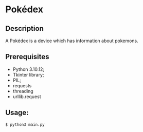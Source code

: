 # Pokédex
## Description
A Pokédex is a device which has information about pokemons.

## Prerequisites
- Python 3.10.12;
- Tkinter library;
- PIL;
- requests
- threading
- urllib.request

## Usage:

`$ python3 main.py`

